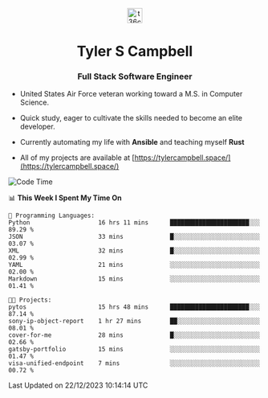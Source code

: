 <p align="center">
<a href="https://www.linkedin.com/in/t36campbell" target="blank"><img align="center" src="https://ik.imagekit.io/t36campbell/Portfolio/linkedin.png.original_m8bbGgPh6.png" alt="t36campbell" height="30" width="30" /></a>
</p>
<h1 align="center">Tyler S Campbell</h1>
<h3 align="center">Full Stack Software Engineer</h3>

* United States Air Force veteran working toward a M.S. in Computer Science.

* Quick study, eager to cultivate the skills needed to become an elite developer.

* Currently automating my life with **Ansible** and teaching myself **Rust**

* All of my projects are available at [https://tylercampbell.space/](https://tylercampbell.space/)

<!--START_SECTION:waka-->
![Code Time](http://img.shields.io/badge/Code%20Time-3%2C059%20hrs%2011%20mins-blue)

📊 **This Week I Spent My Time On** 

```text
💬 Programming Languages: 
Python                   16 hrs 11 mins      ██████████████████████░░░   89.29 % 
JSON                     33 mins             █░░░░░░░░░░░░░░░░░░░░░░░░   03.07 % 
XML                      32 mins             █░░░░░░░░░░░░░░░░░░░░░░░░   02.99 % 
YAML                     21 mins             ░░░░░░░░░░░░░░░░░░░░░░░░░   02.00 % 
Markdown                 15 mins             ░░░░░░░░░░░░░░░░░░░░░░░░░   01.41 % 

🐱‍💻 Projects: 
pytos                    15 hrs 48 mins      ██████████████████████░░░   87.14 % 
sony-ip-object-report    1 hr 27 mins        ██░░░░░░░░░░░░░░░░░░░░░░░   08.01 % 
cover-for-me             28 mins             █░░░░░░░░░░░░░░░░░░░░░░░░   02.66 % 
gatsby-portfolio         15 mins             ░░░░░░░░░░░░░░░░░░░░░░░░░   01.47 % 
visa-unified-endpoint    7 mins              ░░░░░░░░░░░░░░░░░░░░░░░░░   00.72 % 
```


 Last Updated on 22/12/2023 10:14:14 UTC
<!--END_SECTION:waka-->

